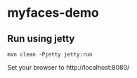 # myfaces-demo

## Run using jetty

    mvn clean -Pjetty jetty:run

Set your browser to http://localhost:8080/
